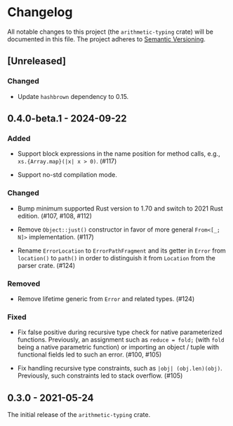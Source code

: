 # Changelog

All notable changes to this project (the `arithmetic-typing` crate) will be
documented in this file. The project adheres to [Semantic Versioning](http://semver.org/spec/v2.0.0.html).

## [Unreleased]

### Changed

- Update `hashbrown` dependency to 0.15.

## 0.4.0-beta.1 - 2024-09-22

### Added

- Support block expressions in the name position for method calls, e.g., `xs.{Array.map}(|x| x > 0)`. (#117)

- Support no-std compilation mode.

### Changed

- Bump minimum supported Rust version to 1.70 and switch to 2021 Rust edition. (#107, #108, #112)

- Remove `Object::just()` constructor in favor of more general `From<[_; N]>` implementation. (#117)

- Rename `ErrorLocation` to `ErrorPathFragment` and its getter in `Error` from `location()` to `path()`
  in order to distinguish it from `Location` from the parser crate. (#124)

### Removed

- Remove lifetime generic from `Error` and related types. (#124)

### Fixed

- Fix false positive during recursive type check for native parameterized functions.
  Previously, an assignment such as `reduce = fold;` (with `fold` being
  a native parametric function) or importing an object / tuple with functional fields
  led to such an error. (#100, #105)

- Fix handling recursive type constraints, such as `|obj| (obj.len)(obj)`. Previously,
  such constraints led to stack overflow. (#105)

## 0.3.0 - 2021-05-24

The initial release of the `arithmetic-typing` crate.
